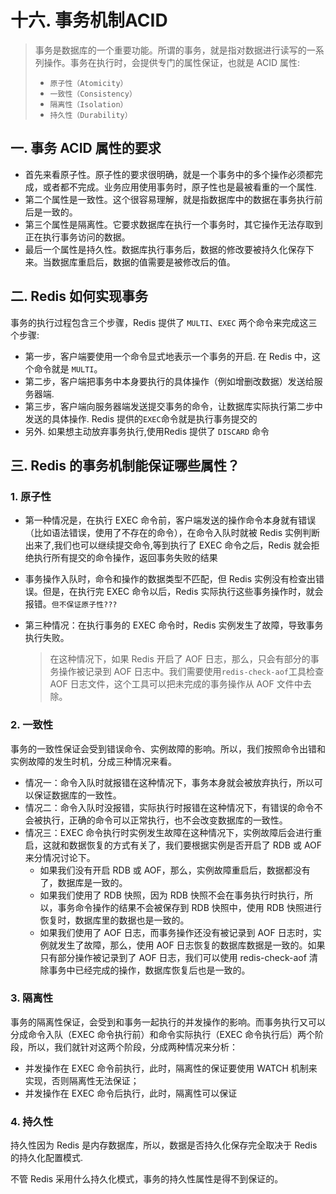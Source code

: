 

# 十六. 事务机制ACID

> 事务是数据库的一个重要功能。所谓的事务，就是指对数据进行读写的一系列操作。事务在执行时，会提供专门的属性保证，也就是 ACID 属性:
>
> - `原子性（Atomicity）`
> - `一致性（Consistency）`
> - `隔离性（Isolation）`
> - `持久性（Durability）`

## 一. 事务 ACID 属性的要求

- 首先来看原子性。原子性的要求很明确，就是一个事务中的多个操作必须都完成，或者都不完成。业务应用使用事务时，原子性也是最被看重的一个属性.
- 第二个属性是一致性。这个很容易理解，就是指数据库中的数据在事务执行前后是一致的。
- 第三个属性是隔离性。它要求数据库在执行一个事务时，其它操作无法存取到正在执行事务访问的数据。
- 最后一个属性是持久性。数据库执行事务后，数据的修改要被持久化保存下来。当数据库重启后，数据的值需要是被修改后的值。

## 二. Redis 如何实现事务

事务的执行过程包含三个步骤，Redis 提供了 `MULTI`、`EXEC` 两个命令来完成这三个步骤:

- 第一步，客户端要使用一个命令显式地表示一个事务的开启. 在 Redis 中，这个命令就是 `MULTI`。
- 第二步，客户端把事务中本身要执行的具体操作（例如增删改数据）发送给服务器端.
- 第三步，客户端向服务器端发送提交事务的命令，让数据库实际执行第二步中发送的具体操作. Redis 提供的`EXEC`命令就是执行事务提交的
- 另外. 如果想主动放弃事务执行,使用Redis 提供了 `DISCARD` 命令

## 三. Redis 的事务机制能保证哪些属性？

### 1. 原子性

- 第一种情况是，在执行 EXEC 命令前，客户端发送的操作命令本身就有错误（比如语法错误，使用了不存在的命令），在命令入队时就被 Redis 实例判断出来了,我们也可以继续提交命令,等到执行了 EXEC 命令之后，Redis 就会拒绝执行所有提交的命令操作，返回事务失败的结果
- 事务操作入队时，命令和操作的数据类型不匹配，但 Redis 实例没有检查出错误。但是，在执行完 EXEC 命令以后，Redis 实际执行这些事务操作时，就会报错。`但不保证原子性???`

- 第三种情况：在执行事务的 EXEC 命令时，Redis 实例发生了故障，导致事务执行失败。

  > 在这种情况下，如果 Redis 开启了 AOF 日志，那么，只会有部分的事务操作被记录到 AOF 日志中。我们需要使用`redis-check-aof`工具检查 AOF 日志文件，这个工具可以把未完成的事务操作从 AOF 文件中去除。

### 2. 一致性

事务的一致性保证会受到错误命令、实例故障的影响。所以，我们按照命令出错和实例故障的发生时机，分成三种情况来看。

- 情况一：命令入队时就报错在这种情况下，事务本身就会被放弃执行，所以可以保证数据库的一致性。
- 情况二：命令入队时没报错，实际执行时报错在这种情况下，有错误的命令不会被执行，正确的命令可以正常执行，也不会改变数据库的一致性。
- 情况三：EXEC 命令执行时实例发生故障在这种情况下，实例故障后会进行重启，这就和数据恢复的方式有关了，我们要根据实例是否开启了 RDB 或 AOF 来分情况讨论下。
  - 如果我们没有开启 RDB 或 AOF，那么，实例故障重启后，数据都没有了，数据库是一致的。
  - 如果我们使用了 RDB 快照，因为 RDB 快照不会在事务执行时执行，所以，事务命令操作的结果不会被保存到 RDB 快照中，使用 RDB 快照进行恢复时，数据库里的数据也是一致的。
  - 如果我们使用了 AOF 日志，而事务操作还没有被记录到 AOF 日志时，实例就发生了故障，那么，使用 AOF 日志恢复的数据库数据是一致的。如果只有部分操作被记录到了 AOF 日志，我们可以使用 redis-check-aof 清除事务中已经完成的操作，数据库恢复后也是一致的。

### 3. 隔离性

事务的隔离性保证，会受到和事务一起执行的并发操作的影响。而事务执行又可以分成命令入队（EXEC 命令执行前）和命令实际执行（EXEC 命令执行后）两个阶段，所以，我们就针对这两个阶段，分成两种情况来分析：

- 并发操作在 EXEC 命令前执行，此时，隔离性的保证要使用 WATCH 机制来实现，否则隔离性无法保证；
- 并发操作在 EXEC 命令后执行，此时，隔离性可以保证

### 4. 持久性

持久性因为 Redis 是内存数据库，所以，数据是否持久化保存完全取决于 Redis 的持久化配置模式.

不管 Redis 采用什么持久化模式，事务的持久性属性是得不到保证的。

